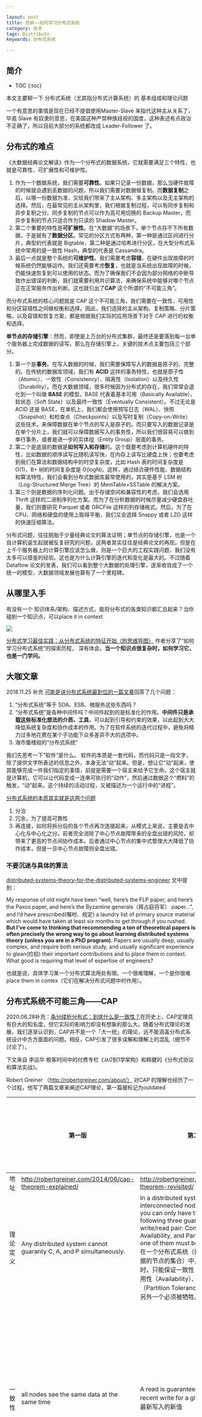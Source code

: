 ```yaml
---

layout: post
title: 总纲——如何学习分布式系统
category: 技术
tags: Distribute
keywords: 分布式系统

---
```


## 简介

* TOC
{:toc}

本文主要聊一下 分布式系统（尤其指分布式计算系统）的 基本组成和理论问题

一个有意思的事情是现在已经不提倡使用Master-Slave 来指代这种主从关系了，毕竟 Slave 有奴隶的意思，在美国这种严禁种族歧视的国度，这种表述有点政治不正确了，所以目前大部分的系统都改成 Leader-Follower 了。

## 分布式的难点

《大数据经典论文解读》作为一个分布式的数据系统，它就需要满足三个特性，也就是可靠性、可扩展性和可维护性。
1. 作为一个数据系统，我们需要**可靠性**。如果只记录一份数据，那么当硬件故障的时候就会遇到丢数据的问题，所以我们需要对数据做复制。而**数据复制**之后，以哪一份数据为准，又给我们带来了主从架构、多主架构以及无主架构的选择。然后，在最常见的主从架构里，我们根据复制过程，可以有同步复制和异步复制之分。同步复制的节点可以作为高可用切换的 Backup Master，而异步复制的节点只适合作为只读的 Shadow Master。
2. 第二个重要的特性是**可扩展性**。在“大数据”的场景下，单个节点存不下所有数据，于是就有了**数据分区**。常见的分区方式有两种，第一种是通过区间进行分片，典型的代表就是 Bigtable，第二种是通过哈希进行分区，在大型分布式系统中常用的是一致性 Hash，典型的代表是 Cassandra。
3. 最后一点就是整个系统的**可维护性**。我们需要考虑**容错**，在硬件出现故障的时候系统仍然能够运作。我们还需要考虑**恢复**，也就是当系统出现故障的时候，仍能快速恢复到可以使用的状态。而为了确保我们不会因为部分网络的中断导致作出错误的判断，我们就需要利用共识算法，来确保系统中能够对哪个节点正在正常服务作出判断。这也就引出了**CAP** 这个所谓的“不可能三角”。

而分布式系统的核心问题就是 CAP 这个不可能三角，我们需要在一致性、可用性和分区容错性之间做权衡和选择。因此，我们选择的主从架构、复制策略、分片策略，以及容错和恢复方案，都是根据我们实际的应用场景下对于 CAP 进行的权衡和选择。

**单节点的存储引擎**：然而，即使是上万台的分布式集群，最终还是要落到每一台单个服务器上完成数据的读写。那么在存储引擎上，关键的技术点主要包括三个部分。
1. 第一个是**事务**。在写入数据的时候，我们需要保障写入的数据是原子的、完整的。在传统的数据库领域，我们有 **ACID** 这样的事务特性，也就是原子性（Atomic）、一致性（Consistency）、隔离性（Isolation）以及持久性（Durability）。而在大数据领域，很多时候因为分布式的存在，我们常常会退化到一个叫做 **BASE** 的模型。BASE 代表着基本可用（Basically Available）、软状态（Soft State）以及最终一致性（Eventually Consistent）。不过无论是 ACID 还是 BASE，在单机上，我们都会使用预写日志（WAL）、快照（Snapshot）和检查点（Checkpoints）以及写时复制（Copy-on-Write）这些技术，来保障数据在单个节点的写入是原子的。而只要写入的数据记录是在单个分片上，我们就可以保障数据写入的事务性，所以我们很容易可以做到单行事务，或者是进一步的实体组（Entity Group）层面的事务。
2. 第二个是底层的数据是**如何写入和存储**的。这个既要考虑到计算机硬件的特性，比如数据的顺序读写比随机读写快，在内存上读写比硬盘上快；也要考虑到我们在算法和数据结构中的时空复杂度，比如 Hash 表的时间复杂度是 O(1)，B+ 树的时间复杂度是 O(logN)。这样，通过结合硬件性能、数据结构和算法特性，我们会看到分布式数据库最常使用的，其实是基于 LSM 树（Log-Structured Merge Tree）的 MemTable+SSTable 的解决方案。
3. 第三个则是数据的序列化问题。出于存储空间和兼容性的考虑，我们会选用 Thrift 这样的二进制序列化方案。而为了在分析数据的时候尽量减少硬盘吞吐量，我们则要研究 Parquet 或者 ORCFile 这样的列存储格式。然后，为了在 CPU、网络和硬盘的使用上取得平衡，我们又会选择 Snappy 或者 LZO 这样的快速压缩算法。

分布式问题，往往脱胎于少量经典论文的算法证明；单节点的存储引擎，也是一个自计算机诞生起就被反复研究的问题，这两者其实往往是经典论文的再现。但是在上千个服务器上的计算引擎应该怎么做，则是一个巨大的工程实践问题，我们没有太多可以借鉴的经验。这也是为什么计算引擎的迭代和变化是最大的。不过随着 Dataflow 论文的发表，我们可以看到整个大数据的处理引擎，逐渐收敛成了一个统一的模型，大数据领域发展也算有了一个里程碑。

## 从哪里入手

有没有一个 知识体系/架构、描述方式，能将分布式的各类知识都汇总起来？当你碰到一个知识点，可以place it in context

![](/public/upload/distribute/study_distribute_system.png)

[分布式学习最佳实践：从分布式系统的特征开始（附思维导图）](https://www.cnblogs.com/xybaby/p/8544715.html) 作者分享了“如何学习分布式系统”的探索历程， 深有体会。**当一个知识点很复杂时，如何学习它，也是一门学问。**

## 大咖文章

2018.11.25 补充 [可能是讲分布式系统最到位的一篇文章](http://www.10tiao.com/html/46/201811/2651011019/1.html)回答了几个问题：

1. “分布式系统”等于 SOA、ESB、微服务这些东西吗？
2. “分布式系统”是各种中间件吗？中间件起到的是标准化的作用。**中间件只是承载这些标准化想法的介质、工具**，可以起到引导和约束的效果，以此起到大大降低系统复杂度和协作成本的作用。为了在软件系统的迭代过程中，避免将精力过多地花费在某个子功能下众多差异不大的选项中。
3. 海市蜃楼般的“分布式系统”

我们先思考一下“软件”是什么。 软件的本质是一套代码，而代码只是一段文字，除了提供文字所表述的信息之外，本身无法“动”起来。但是，想让它“动”起来，使其能够完成一件我们指定的事情，前提是需要一个宿主来给予它生命。这个宿主就是计算机，它可以让代码变成一连串可执行的“动作”，然后通过数据这个“燃料”的触发，“动”起来。这个持续的活动过程，又被描述为一个运行中的“进程”。

[分布式系统的本质其实就是这两个问题](https://mp.weixin.qq.com/s?__biz=MjM5MDE0Mjc4MA==&mid=2651011140&idx=1&sn=37b734deb9523dbde221708baa43fb39&chksm=bdbec0178ac9490102e6072967092b5a04445bbe8f2bcf95a154f4e5d7eaf1717a342e7650b5&scene=27#wechat_redirect)

1. 分治
2. 冗余，为了提高可靠性
3. 再连接，如何将拆分后的各个节点再次连接起来，从模式上来说，主要是去中心化与中心化之分。前者完全消除了中心节点故障带来的全盘出错的风险，却带来了更高的节点间协作成本。后者通过中心节点的集中式管理大大降低了协作成本，但是一旦中心节点故障则全盘出错。

### 不要沉迷与具体的算法

[distributed-systems-theory-for-the-distributed-systems-engineer](http://the-paper-trail.org/blog/distributed-systems-theory-for-the-distributed-systems-engineer/) 文中提到：

My response of old might have been “well, here’s the FLP paper, and here’s the Paxos paper, and here’s the Byzantine generals（拜占庭将军） paper…”, and I’d have prescribed(嘱咐、规定) a laundry list of primary source material which would have taken at least six months to get through if you rushed. **But I’ve come to thinking that recommending a ton of theoretical papers is often precisely the wrong way to go about learning distributed systems theory (unless you are in a PhD program).** Papers are usually deep, usually complex, and require both serious study, and usually significant experience to glean(捡拾) their important contributions and to place them in context. What good is requiring that level of expertise of engineers?

也就是说，具体学习某一个分布式算法用处有限。一个很难理解，一个是你很难  place them in contex（它们在解决分布式问题中的作用）。


## 分布式系统不可能三角——CAP

2020.06.28补充：[条分缕析分布式：到底什么是一致性？](https://mp.weixin.qq.com/s/qnvl_msvw0XL7hFezo2F4w)在历史上，CAP定理具有巨大的知名度，但它实际的影响力却没有想象的那么大。随着分布式理论的发展，我们逐渐认识到，CAP并不是一个「大一统」的理论，远不能涵盖分布式系统设计中方方面面的问题。相反，CAP引发了很多误解和理解上的混乱（细节不讨论了）。

下文来自 李运华 极客时间中的付费专栏《从0到1学架构》和韩健的《分布式协议和算法实战》。

Robert Greiner （http://robertgreiner.com/about/） 对CAP 的理解也经历了一个过程，他写了两篇文章来阐述CAP理论，第一篇被标记为outdated

||第一版|第二版|韩健的《分布式协议和算法实战》|
|---|---|---|---|
|地址|http://robertgreiner.com/2014/06/cap-theorem-explained/|http://robertgreiner.com/2014/08/cap-theorem-revisited/|
|理论定义|Any distributed system cannot guaranty C, A, and P simultaneously.|In a distributed system (a collection of interconnected nodes that share data.), you can only have two out of the following three guarantees across a write/read pair: Consistency, Availability, and Partition Tolerance - one of them must be sacrificed.<br>在一个分布式系统（指互相连接并共享数据的节点的集合）中，当涉及读写操作时，只能保证一致性（Consistence）、可用性（Availability）、分区容错性（Partition Tolerance）三者中的两个，另外一个必须被牺牲。|
|一致性|all nodes see the same data at the same time|A read is guaranteed to return the most recent write for a given client 总能读到 最新写入的新值|客户端的每次读操作，不管访问哪个节点，要么读到的都是同一份最新的数据，要么读取失败|
|可用性|Every request gets a response on success/failure|A non-failing node will return a reasonable response within a reasonable amount of time (no error or timeout)|任何来自客户端的请求，不管访问哪个节点，都能得到响应数据，但不保证是同一份最新数据|
|分区容忍性|System continues to work despite message loss or partial failure|The system will continue to function when network partitions occur|当节点间出现任意数量的消息丢失或高延迟的时候，系统仍然可以继续提供服务|


1. 只要有网络交互就一定会有延迟和数据丢失，也就是说，分区容错性（P）是前提，是必须要保证的，**于是只能在可用性和一致性两者间做出选择。**当网络分区失效，也就是网络不可用的时候，如果选择了一致性，系统就可能返回一个错误码或者干脆超时，即系统不可用。如果选择了可用性，那么系统总是可以返回一个数据，但是并不能保证这个数据是最新的。在工程上，我们关注的往往是如何在保持相对一致性的前提下，提高系统的可用性。
2. 大部分人对 CAP 理论有个误解，认为无论在什么情况下，分布式系统都只能在 C 和 A 中选择 1 个。 其实，在不存在网络分区的情况下，也就是分布式系统正常运行时（这也是系统在绝大部分时候所处的状态），就是说在不需要 P 时，C 和 A 能够同时保证。
3. 还是读写问题。[多线程](http://qiankunli.github.io/2014/10/09/Threads.html) 提到，多线程本质是一个并发读写问题，数据库系统中，为了描述并发读写的安全程度，还提出了隔离性的概念。具体到cap 理论上，副本一致性本质是并发读写问题（A主机写入的数据，B主机多长时间可以读到，或者说B主机也在写同一个数据）。

[从CAP理论到Paxos算法](http://blog.longjiazuo.com/archives/5369?hmsr=toutiao.io&utm_medium=toutiao.io&utm_source=toutiao.io) 

[服务发现技术选型那点事儿](https://mp.weixin.qq.com/s/boh5smQ6ApTwScKYyhuD-Q) Eureka通过“最大努力的复制（best effort replication）” 可以让整个模型变得简单与高可用，我们在进行 A -> B 的调用时，服务 A 只要读取一个 B 的地址，就可以进行 RESTful 请求，如果 B 的这个地址下线或不可达，则有 Hystrix 之类的机制让我们快速失败。PS：也就是不单纯局限于 CAP 来考虑系统的可用性

